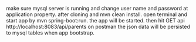make sure mysql server is running and change user name and password at application property.
after cloning and mvn clean install.
open terminal and start app by mvn spring-boot:run.
the app will be started.
then hit GET api http://localhost:8083/api/parents on postman
the json data will be persisted to mysql tables when app bootstrap. 